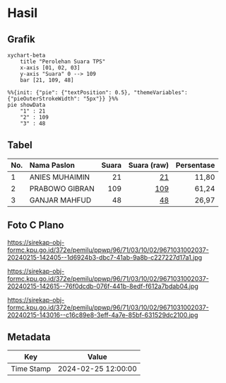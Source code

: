 # Hasil

## Grafik

```mermaid
xychart-beta
    title "Perolehan Suara TPS"
    x-axis [01, 02, 03]
    y-axis "Suara" 0 --> 109
    bar [21, 109, 48]
```

```mermaid
%%{init: {"pie": {"textPosition": 0.5}, "themeVariables": {"pieOuterStrokeWidth": "5px"}} }%%
pie showData
    "1" : 21
    "2" : 109
    "3" : 48
```

## Tabel

| No. | Nama Paslon    | Suara | Suara (raw) | Persentase |
|:--- |:-------------- | -----:| -----------:| ----------:|
| 1   | ANIES MUHAIMIN | 21    | [21][p-1]   | 11,80      |
| 2   | PRABOWO GIBRAN | 109   | [109][p-2]  | 61,24      |
| 3   | GANJAR MAHFUD  | 48    | [48][p-3]   | 26,97      |


[p-1]: https://github.com/gigit-pemilu/pemilu-2024-96-papua-barat-daya/blob/main/pilpres/hitung-suara/sub/96-papua-barat-daya/sub/71-kota-sorong/sub/03-sorong-barat/sub/1002-rufei/sub/037-tps/sub/paslon-1.txt
[p-2]: https://github.com/gigit-pemilu/pemilu-2024-96-papua-barat-daya/blob/main/pilpres/hitung-suara/sub/96-papua-barat-daya/sub/71-kota-sorong/sub/03-sorong-barat/sub/1002-rufei/sub/037-tps/sub/paslon-2.txt
[p-3]: https://github.com/gigit-pemilu/pemilu-2024-96-papua-barat-daya/blob/main/pilpres/hitung-suara/sub/96-papua-barat-daya/sub/71-kota-sorong/sub/03-sorong-barat/sub/1002-rufei/sub/037-tps/sub/paslon-3.txt

## Foto C Plano

https://sirekap-obj-formc.kpu.go.id/372e/pemilu/ppwp/96/71/03/10/02/9671031002037-20240215-142405--1d6924b3-dbc7-41ab-9a8b-c227227d17a1.jpg

https://sirekap-obj-formc.kpu.go.id/372e/pemilu/ppwp/96/71/03/10/02/9671031002037-20240215-142615--76f0dcdb-076f-441b-8edf-f612a7bdab04.jpg

https://sirekap-obj-formc.kpu.go.id/372e/pemilu/ppwp/96/71/03/10/02/9671031002037-20240215-143016--c16c89e8-3eff-4a7e-85bf-631529dc2100.jpg


## Metadata

| Key        | Value               |
| ---------- | ------------------- |
| Time Stamp | 2024-02-25 12:00:00 |



